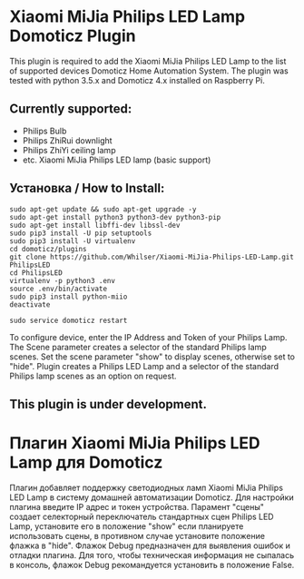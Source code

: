 # Xiaomi MiJia Philips LED Lamp Domoticz Plugin

This plugin is required to add the Xiaomi MiJia Philips LED Lamp to the list of supported devices Domoticz Home Automation System. The plugin was tested with python 3.5.x and Domoticz 4.x installed on Raspberry Pi.

## Currently supported:

* Philips Bulb
* Philips ZhiRui downlight
* Philips ZhiYi ceiling lamp
* etc. Xiaomi MiJia Philips LED lamp (basic support)

## Установка / How to Install:

    sudo apt-get update && sudo apt-get upgrade -y
    sudo apt-get install python3 python3-dev python3-pip
    sudo apt-get install libffi-dev libssl-dev
    sudo pip3 install -U pip setuptools
    sudo pip3 install -U virtualenv
    cd domoticz/plugins
    git clone https://github.com/Whilser/Xiaomi-MiJia-Philips-LED-Lamp.git PhilipsLED
    cd PhilipsLED
    virtualenv -p python3 .env
    source .env/bin/activate
    sudo pip3 install python-miio
    deactivate

    sudo service domoticz restart
    
To configure device, enter the IP Address and Token of your Philips Lamp. The Scene parameter creates a selector of the standard Philips lamp scenes. Set the scene parameter "show" to display scenes, otherwise set to "hide". Plugin creates a Philips LED Lamp and a selector of the standard Philips lamp scenes as an option on request.

## This plugin is under development.

# Плагин Xiaomi MiJia Philips LED Lamp для Domoticz

Плагин добавляет поддержку светодиодных ламп Xiaomi MiJia Philips LED Lamp в систему домашней автоматизации Domoticz. Для настройки плагина введите IP адрес и токен устройства. Парамент "сцены" создает селекторный переключатель стандартных сцен Philips LED Lamp, установите его в положение "show" если планируете использовать сцены, в противном случае установите положение флажка в "hide". Флажок Debug предназначен для выявления ошибок и отладки плагина. Для того, чтобы техническая информация не сыпалась в консоль, флажок Debug рекомандуется установить в положение False. 
